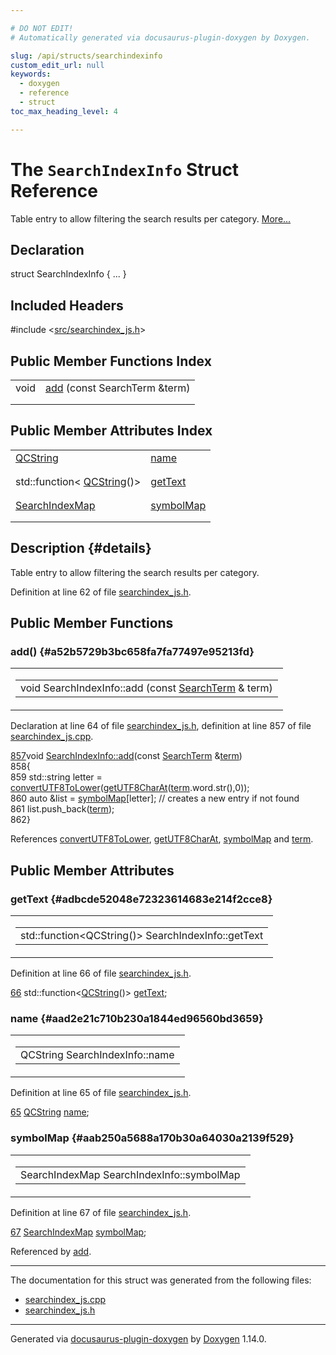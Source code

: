 ```yaml
---

# DO NOT EDIT!
# Automatically generated via docusaurus-plugin-doxygen by Doxygen.

slug: /api/structs/searchindexinfo
custom_edit_url: null
keywords:
  - doxygen
  - reference
  - struct
toc_max_heading_level: 4

---
```


<div class="doxyPage">

# The `SearchIndexInfo` Struct Reference

<p>Table entry to allow filtering the search results per category. <a href="#details">More...</a></p>

## Declaration

<div class="doxyDeclaration">
struct SearchIndexInfo { ... }
</div>

## Included Headers

<div class="doxyIncludesList">#include &lt;<a href="/web-doxygen/docs/api/files/src/searchindex-js-h">src/searchindex_js.h</a>&gt;
</div>

## Public Member Functions Index

<table class="doxyMembersIndex">

<tr class="doxyMemberIndexItem">
<td class="doxyMemberIndexItemType" align="left" valign="top">void</td>
<td class="doxyMemberIndexItemName" align="left" valign="top"><a href="#a52b5729b3bc658fa7fa77497e95213fd">add</a> (const SearchTerm &amp;term)</td>
</tr>
<tr class="doxyMemberIndexDescription">
<td class="doxyMemberIndexDescriptionLeft"></td>
<td class="doxyMemberIndexDescriptionRight">
</td>
</tr>
<tr class="doxyMemberIndexSeparator">
<td class="doxyMemberIndexSeparator" colspan="2"></td>
</tr>

</table>

## Public Member Attributes Index

<table class="doxyMembersIndex">

<tr class="doxyMemberIndexItem">
<td class="doxyMemberIndexItemType" align="left" valign="top"><a href="/web-doxygen/docs/api/classes/qcstring">QCString</a></td>
<td class="doxyMemberIndexItemName" align="left" valign="top"><a href="#aad2e21c710b230a1844ed96560bd3659">name</a></td>
</tr>
<tr class="doxyMemberIndexDescription">
<td class="doxyMemberIndexDescriptionLeft"></td>
<td class="doxyMemberIndexDescriptionRight">
</td>
</tr>
<tr class="doxyMemberIndexSeparator">
<td class="doxyMemberIndexSeparator" colspan="2"></td>
</tr>

<tr class="doxyMemberIndexItem">
<td class="doxyMemberIndexItemType" align="left" valign="top">std::function&lt; <a href="/web-doxygen/docs/api/classes/qcstring">QCString</a>()&gt;</td>
<td class="doxyMemberIndexItemName" align="left" valign="top"><a href="#adbcde52048e72323614683e214f2cce8">getText</a></td>
</tr>
<tr class="doxyMemberIndexDescription">
<td class="doxyMemberIndexDescriptionLeft"></td>
<td class="doxyMemberIndexDescriptionRight">
</td>
</tr>
<tr class="doxyMemberIndexSeparator">
<td class="doxyMemberIndexSeparator" colspan="2"></td>
</tr>

<tr class="doxyMemberIndexItem">
<td class="doxyMemberIndexItemType" align="left" valign="top"><a href="/web-doxygen/docs/api/files/src/searchindex-js-h/#a6fe653d20eef95da0fd767e131b796b7">SearchIndexMap</a></td>
<td class="doxyMemberIndexItemName" align="left" valign="top"><a href="#aab250a5688a170b30a64030a2139f529">symbolMap</a></td>
</tr>
<tr class="doxyMemberIndexDescription">
<td class="doxyMemberIndexDescriptionLeft"></td>
<td class="doxyMemberIndexDescriptionRight">
</td>
</tr>
<tr class="doxyMemberIndexSeparator">
<td class="doxyMemberIndexSeparator" colspan="2"></td>
</tr>

</table>

## Description {#details}

<p>Table entry to allow filtering the search results per category.</p>

<p>Definition at line 62 of file <a href="/web-doxygen/docs/api/files/src/searchindex-js-h">searchindex_js.h</a>.</p>

<div class="doxySectionDef">

## Public Member Functions

### add() {#a52b5729b3bc658fa7fa77497e95213fd}

<div class="doxyMemberItem">
<div class="doxyMemberProto">
<table class="doxyMemberLabels">
<tr class="doxyMemberLabels">
<td class="doxyMemberLabelsLeft">
<table class="doxyMemberName">
<tr>
<td class="doxyMemberName">void SearchIndexInfo::add (const <a href="/web-doxygen/docs/api/structs/searchterm">SearchTerm</a> &amp; term)</td>
</tr>
</table>
</td>
</tr>
</table>
</div>
<div class="doxyMemberDoc">


<p>Declaration at line 64 of file <a href="/web-doxygen/docs/api/files/src/searchindex-js-h">searchindex_js.h</a>, definition at line 857 of file <a href="/web-doxygen/docs/api/files/src/searchindex-js-cpp">searchindex_js.cpp</a>.</p>

<div class="doxyProgramListing">

<div class="doxyCodeLine"><span class="doxyLineNumber"><a href="#a52b5729b3bc658fa7fa77497e95213fd">857</a></span><span class="doxyLineContent"><span class="doxyHighlightKeywordType">void</span><span class="doxyHighlight"> <a href="#a52b5729b3bc658fa7fa77497e95213fd">SearchIndexInfo::add</a>(</span><span class="doxyHighlightKeyword">const</span><span class="doxyHighlight"> <a href="/web-doxygen/docs/api/structs/searchterm">SearchTerm</a> &amp;<a href="/web-doxygen/docs/api/files/src/message-h/#acdcc4bcb46c31bcfda7ef3e2364b9264">term</a>)</span></span></div>
<div class="doxyCodeLine"><span class="doxyLineNumber">858</span><span class="doxyLineContent"><span class="doxyHighlight">{</span></span></div>
<div class="doxyCodeLine"><span class="doxyLineNumber">859</span><span class="doxyLineContent"><span class="doxyHighlight">  std::string letter = <a href="/web-doxygen/docs/api/files/src/utf8-cpp/#a90000b3876f8ff0fed72d2c31ecdfe11">convertUTF8ToLower</a>(<a href="/web-doxygen/docs/api/files/src/utf8-cpp/#ac0c19c2bb475bc6f27dbf06345c865a3">getUTF8CharAt</a>(<a href="/web-doxygen/docs/api/files/src/message-h/#acdcc4bcb46c31bcfda7ef3e2364b9264">term</a>.word.str(),0));</span></span></div>
<div class="doxyCodeLine"><span class="doxyLineNumber">860</span><span class="doxyLineContent"><span class="doxyHighlight">  </span><span class="doxyHighlightKeyword">auto</span><span class="doxyHighlight"> &amp;list = <a href="#aab250a5688a170b30a64030a2139f529">symbolMap</a>[letter]; </span><span class="doxyHighlightComment">// creates a new entry if not found</span></span></div>
<div class="doxyCodeLine"><span class="doxyLineNumber">861</span><span class="doxyLineContent"><span class="doxyHighlight">  list.push_back(<a href="/web-doxygen/docs/api/files/src/message-h/#acdcc4bcb46c31bcfda7ef3e2364b9264">term</a>);</span></span></div>
<div class="doxyCodeLine"><span class="doxyLineNumber">862</span><span class="doxyLineContent"><span class="doxyHighlight">}</span></span></div>

</div>


References <a href="/web-doxygen/docs/api/files/src/utf8-cpp/#a90000b3876f8ff0fed72d2c31ecdfe11">convertUTF8ToLower</a>, <a href="/web-doxygen/docs/api/files/src/utf8-cpp/#ac0c19c2bb475bc6f27dbf06345c865a3">getUTF8CharAt</a>, <a href="#aab250a5688a170b30a64030a2139f529">symbolMap</a> and <a href="/web-doxygen/docs/api/files/src/message-h/#acdcc4bcb46c31bcfda7ef3e2364b9264">term</a>.
</div>
</div>

</div>

<div class="doxySectionDef">

## Public Member Attributes

### getText {#adbcde52048e72323614683e214f2cce8}

<div class="doxyMemberItem">
<div class="doxyMemberProto">
<table class="doxyMemberLabels">
<tr class="doxyMemberLabels">
<td class="doxyMemberLabelsLeft">
<table class="doxyMemberName">
<tr>
<td class="doxyMemberName">std::function&lt;QCString()&gt; SearchIndexInfo::getText</td>
</tr>
</table>
</td>
</tr>
</table>
</div>
<div class="doxyMemberDoc">


<p>Definition at line 66 of file <a href="/web-doxygen/docs/api/files/src/searchindex-js-h">searchindex_js.h</a>.</p>

<div class="doxyProgramListing">

<div class="doxyCodeLine"><span class="doxyLineNumber"><a href="#adbcde52048e72323614683e214f2cce8">66</a></span><span class="doxyLineContent"><span class="doxyHighlight">  std::function&lt;<a href="/web-doxygen/docs/api/classes/qcstring">QCString</a>()&gt; <a href="#adbcde52048e72323614683e214f2cce8">getText</a>;</span></span></div>

</div>

</div>
</div>

### name {#aad2e21c710b230a1844ed96560bd3659}

<div class="doxyMemberItem">
<div class="doxyMemberProto">
<table class="doxyMemberLabels">
<tr class="doxyMemberLabels">
<td class="doxyMemberLabelsLeft">
<table class="doxyMemberName">
<tr>
<td class="doxyMemberName">QCString SearchIndexInfo::name</td>
</tr>
</table>
</td>
</tr>
</table>
</div>
<div class="doxyMemberDoc">


<p>Definition at line 65 of file <a href="/web-doxygen/docs/api/files/src/searchindex-js-h">searchindex_js.h</a>.</p>

<div class="doxyProgramListing">

<div class="doxyCodeLine"><span class="doxyLineNumber"><a href="#aad2e21c710b230a1844ed96560bd3659">65</a></span><span class="doxyLineContent"><span class="doxyHighlight">  <a href="/web-doxygen/docs/api/classes/qcstring">QCString</a> <a href="#aad2e21c710b230a1844ed96560bd3659">name</a>;</span></span></div>

</div>

</div>
</div>

### symbolMap {#aab250a5688a170b30a64030a2139f529}

<div class="doxyMemberItem">
<div class="doxyMemberProto">
<table class="doxyMemberLabels">
<tr class="doxyMemberLabels">
<td class="doxyMemberLabelsLeft">
<table class="doxyMemberName">
<tr>
<td class="doxyMemberName">SearchIndexMap SearchIndexInfo::symbolMap</td>
</tr>
</table>
</td>
</tr>
</table>
</div>
<div class="doxyMemberDoc">


<p>Definition at line 67 of file <a href="/web-doxygen/docs/api/files/src/searchindex-js-h">searchindex_js.h</a>.</p>

<div class="doxyProgramListing">

<div class="doxyCodeLine"><span class="doxyLineNumber"><a href="#aab250a5688a170b30a64030a2139f529">67</a></span><span class="doxyLineContent"><span class="doxyHighlight">  <a href="/web-doxygen/docs/api/files/src/searchindex-js-h/#a6fe653d20eef95da0fd767e131b796b7">SearchIndexMap</a> <a href="#aab250a5688a170b30a64030a2139f529">symbolMap</a>;</span></span></div>

</div>


Referenced by <a href="#a52b5729b3bc658fa7fa77497e95213fd">add</a>.
</div>
</div>

</div>

<hr/>

<p>The documentation for this struct was generated from the following files:</p>

<ul>
<li><a href="/web-doxygen/docs/api/files/src/searchindex-js-cpp">searchindex_js.cpp</a></li>
<li><a href="/web-doxygen/docs/api/files/src/searchindex-js-h">searchindex_js.h</a></li>
</ul>

<hr/>

<p class="doxyGeneratedBy">Generated via <a href="https://github.com/xpack/docusaurus-plugin-doxygen">docusaurus-plugin-doxygen</a> by <a href="https://www.doxygen.nl">Doxygen</a> 1.14.0.</p>

</div>
